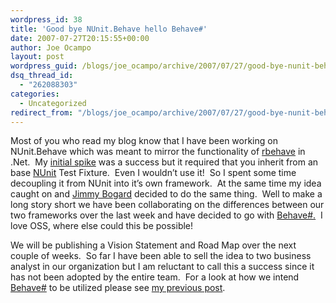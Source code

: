 ```yaml
---
wordpress_id: 38
title: 'Good bye NUnit.Behave hello Behave#'
date: 2007-07-27T20:15:55+00:00
author: Joe Ocampo
layout: post
wordpress_guid: /blogs/joe_ocampo/archive/2007/07/27/good-bye-nunit-behave-hello-behave.aspx
dsq_thread_id:
  - "262088303"
categories:
  - Uncategorized
redirect_from: "/blogs/joe_ocampo/archive/2007/07/27/good-bye-nunit-behave-hello-behave.aspx/"
---
```

Most of you who read my blog know that I have been working on NUnit.Behave which was meant to mirror the functionality of <a href="http://dannorth.net/2007/06/introducing-rbehave" target="_blank">rbehave</a> in .Net.&nbsp; My <a href="https://lostechies.com/blogs/joe_ocampo/archive/2007/06/28/introducing-nunit-behave-or-insert-what-ever-other-catchy-name.aspx" target="_blank">initial spike</a> was a success but it required that you inherit from an base <a href="http://www.nunit.org/" target="_blank">NUnit</a> Test Fixture.&nbsp; Even I wouldn&#8217;t use it!&nbsp; So I spent some time decoupling it from NUnit into it&#8217;s own framework.&nbsp; At the same time my idea caught on and <a href="http://grabbagoft.blogspot.com/" target="_blank">Jimmy Bogard</a> decided to do the same thing.&nbsp; Well to make a long story short we have been collaborating on the differences between our two frameworks over the last week&nbsp;and have decided to go with <a href="http://www.codeplex.com/BehaveSharp" target="_blank">Behave#.</a>&nbsp; I love OSS, where else could this be possible!

We will be publishing a Vision Statement and Road Map over the next couple of weeks.&nbsp; So far I have been able to sell the idea to two business analyst in our organization but I am reluctant to call this a success since it has not been adopted by the entire team.&nbsp; For a look at how we intend <a href="http://www.codeplex.com/BehaveSharp" target="_blank">Behave#</a> to be utilized please see <a href="https://lostechies.com/blogs/joe_ocampo/archive/2007/07/15/more-bdd-xbehave-madness.aspx" target="_blank">my previous post</a>.